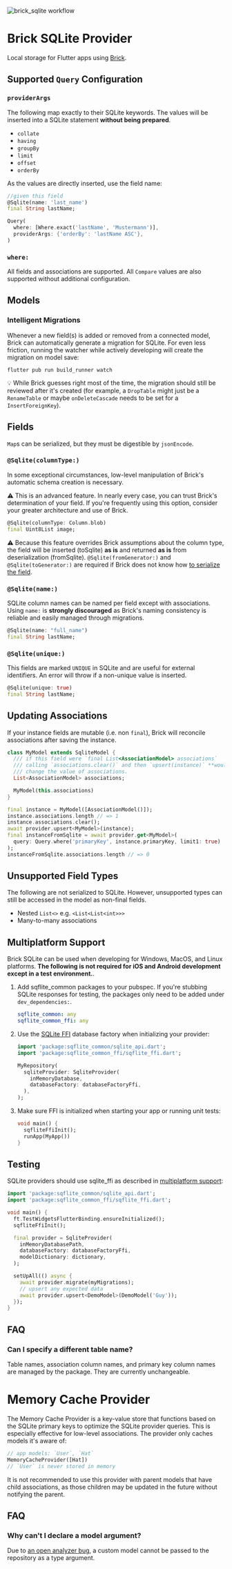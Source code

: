 ![brick_sqlite workflow](https://github.com/greenbits/brick/actions/workflows/brick_sqlite.yaml/badge.svg)

# Brick SQLite Provider

Local storage for Flutter apps using [Brick](https://github.com/greenbits/brick).

## Supported `Query` Configuration

### `providerArgs`

The following map exactly to their SQLite keywords. The values will be inserted into a SQLite statement **without being prepared**.

* `collate`
* `having`
* `groupBy`
* `limit`
* `offset`
* `orderBy`

As the values are directly inserted, use the field name:

```dart
//given this field
@Sqlite(name: 'last_name')
final String lastName;

Query(
  where: [Where.exact('lastName', 'Mustermann')],
  providerArgs: {'orderBy': 'lastName ASC'},
)
```

### `where:`

All fields and associations are supported. All `Compare` values are also supported without additional configuration.

## Models

### Intelligent Migrations

Whenever a new field(s) is added or removed from a connected model, Brick can automatically generate a migration for SQLite. For even less friction, running the watcher while actively developing will create the migration on model save:

```shell
flutter pub run build_runner watch
```

:bulb: While Brick guesses right most of the time, the migration should still be reviewed after it's created (for example, a `DropTable` might just be a `RenameTable` or maybe `onDeleteCascade` needs to be set for a `InsertForeignKey`).

## Fields

`Map`s can be serialized, but they must be digestible by `jsonEncode`.

### `@Sqlite(columnType:)`

In some exceptional circumstances, low-level manipulation of Brick's automatic schema creation is necessary.

:warning: This is an advanced feature. In nearly every case, you can trust Brick's determination of your field. If you're frequently using this option, consider your greater architecture and use of Brick.

```dart
@Sqlite(columnType: Column.blob)
final Uint8List image;
```

:warning: Because this feature overrides Brick assumptions about the column type, the field will be inserted (toSqlite) **as is** and returned **as is** from deserialization (fromSqlite). `@Sqlite(fromGenerator:)` and `@Sqlite(toGenerator:)` are required if Brick does not know how [to serialize the field](https://github.com/greenbits/brick/blob/master/packages/brick_build/lib/src/utils/shared_checker.dart#L94-L109).

### `@Sqlite(name:)`

SQLite column names can be named per field except with associations. Using `name:` is **strongly discouraged** as Brick's naming consistency is reliable and easily managed through migrations.

```dart
@Sqlite(name: "full_name")
final String lastName;
```

### `@Sqlite(unique:)`

This fields are marked `UNIQUE` in SQLite and are useful for external identifiers. An error will throw if a non-unique value is inserted.

```dart
@Sqlite(unique: true)
final String lastName;
```

## Updating Associations

If your instance fields are mutable (i.e. non `final`), Brick will reconcile associations after saving the instance.

```dart
class MyModel extends SqliteModel {
  /// if this field were `final List<AssociationModel> associations`
  /// calling `associations.clear()` and then `upsert(instance)` **would not**
  /// change the value of associations.
  List<AssociationModel> associations;

  MyModel(this.associations)
}

final instance = MyModel([AssociationModel()]);
instance.associations.length // => 1
instance.associations.clear();
await provider.upsert<MyModel>(instance);
final instanceFromSqlite = await provider.get<MyModel>(
  query: Query.where('primaryKey', instance.primaryKey, limit1: true)
);
instanceFromSqlite.associations.length // => 0
```

## Unsupported Field Types

The following are not serialized to SQLite. However, unsupported types can still be accessed in the model as non-final fields.

* Nested `List<>` e.g. `<List<List<int>>>`
* Many-to-many associations

## Multiplatform Support

Brick SQLite can be used when developing for Windows, MacOS, and Linux platforms. **The following is not required for iOS and Android development except in a test environment.**.

1. Add sqflite_common packages to your pubspec. If you're stubbing SQLite responses for testing, the packages only need to be added under `dev_dependencies:`.
    ```yaml
    sqflite_common: any
    sqflite_common_ffi: any
    ```

1. Use the [SQLite FFI](https://github.com/tekartik/sqflite/tree/master/sqflite_common_ffi) database factory when initializing your provider:
    ```dart
    import 'package:sqflite_common/sqlite_api.dart';
    import 'package:sqflite_common_ffi/sqflite_ffi.dart';

    MyRepository(
      sqliteProvider: SqliteProvider(
        inMemoryDatabase,
        databaseFactory: databaseFactoryFfi,
      ),
    );
    ```

1. Make sure FFI is initialized when starting your app or running unit tests:
    ```dart
    void main() {
      sqfliteFfiInit();
      runApp(MyApp())
    }
    ```

## Testing

SQLite providers should use sqlite_ffi as described in [multiplatform support](#multiplatform-support):

```dart
import 'package:sqflite_common/sqlite_api.dart';
import 'package:sqflite_common_ffi/sqflite_ffi.dart';

void main() {
  ft.TestWidgetsFlutterBinding.ensureInitialized();
  sqfliteFfiInit();

  final provider = SqliteProvider(
    inMemoryDatabasePath,
    databaseFactory: databaseFactoryFfi,
    modelDictionary: dictionary,
  );

  setUpAll(() async {
    await provider.migrate(myMigrations);
    // upsert any expected data
    await provider.upsert<DemoModel>(DemoModel('Guy'));
  });
}
```

## FAQ

### Can I specify a different table name?

Table names, association column names, and primary key column names are managed by the package. They are currently unchangeable.

# Memory Cache Provider

The Memory Cache Provider is a key-value store that functions based on the SQLite primary keys to optimize the SQLite provider queries. This is especially effective for low-level associations. The provider only caches models it's aware of:

```dart
// app models: `User`, `Hat`
MemoryCacheProvider([Hat])
// `User` is never stored in memory
```

It is not recommended to use this provider with parent models that have child associations, as those children may be updated in the future without notifying the parent.

## FAQ

### Why can't I declare a model argument?

Due to [an open analyzer bug](https://github.com/dart-lang/sdk/issues/38309), a custom model cannot be passed to the repository as a type argument.
